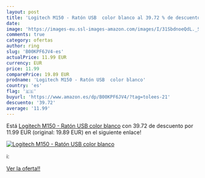 ```yaml
---
layout: post
title: 'Logitech M150 - Ratón USB  color blanco al 39.72 % de descuento'
date: 
image: 'https://images-eu.ssl-images-amazon.com/images/I/31SbdnoeQdL._SL200_.jpg'
comments: true
category: ofertas
author: ring
slug: 'B00KPF6JV4-es'
actualPrice: 11.99 EUR
currency: EUR
price: 11.99
comparePrice: 19.89 EUR
prodname: 'Logitech M150 - Ratón USB  color blanco'
country: 'es'
flag: '🇪🇸'
buyurl: 'https://www.amazon.es/dp/B00KPF6JV4/?tag=tolees-21'
descuento: '39.72'
average: '11.99'
---
```


Está [Logitech M150 - Ratón USB  color blanco](https://www.amazon.es/dp/B00KPF6JV4/?tag=tolees-21) con 39.72 de descuento por 11.99 EUR (original: 19.89 EUR) en el siguiente enlace!

[![Logitech M150 - Ratón USB  color blanco](https://images-eu.ssl-images-amazon.com/images/I/31SbdnoeQdL._SL200_.jpg)](https://www.amazon.es/dp/B00KPF6JV4/?tag=tolees-21)

ℹ️:


[Ver la oferta!!](https://www.amazon.es/dp/B00KPF6JV4/?tag=tolees-21)
